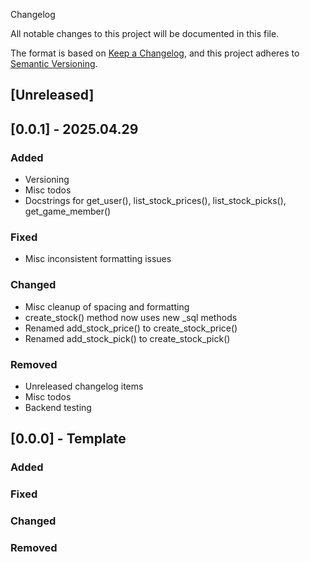  Changelog

All notable changes to this project will be documented in this file.

The format is based on [Keep a Changelog](https://keepachangelog.com/en/1.1.0/),
and this project adheres to [Semantic Versioning](https://semver.org/spec/v2.0.0.html).

## [Unreleased]

## [0.0.1] - 2025.04.29

### Added
- Versioning
- Misc todos
- Docstrings for get_user(), list_stock_prices(), list_stock_picks(), get_game_member()
### Fixed
- Misc inconsistent formatting issues

### Changed
- Misc cleanup of spacing and formatting
- create_stock() method now uses new _sql methods
- Renamed add_stock_price() to create_stock_price()
- Renamed add_stock_pick() to create_stock_pick()

### Removed
- Unreleased changelog items
- Misc todos
- Backend testing

## [0.0.0] - Template

### Added

### Fixed

### Changed

### Removed